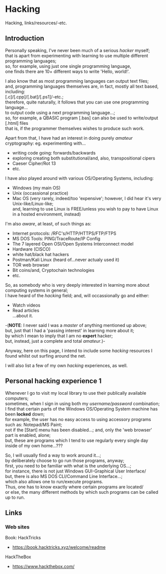 # Hacking
Hacking, links/resources/-etc.

## Introduction

Personally speaking, I've never been much of a serious *hacker* myself;    
that is apart from experimenting with learning to use multiple different programming languages;    
so, for example, using just one single programming language,     
one finds there are 10+ different ways to write 'Hello, world!'.    

I also know that as most programming languages can output text files;  
and, programming languages themselves are, in fact, mostly all text based, including:    
[.c]/[.cpp]/[.bat]/[.ps1]/-etc.;    
therefore, quite naturally, it follows that you can use one programming language...    
to output code using a next programming language...;   
so, for example, a QBASIC program [.bas] can also be used to write/output [.html] files      
that is, if the programmer themselves wishes to produce such work.     

Apart from that, I have had an interest in doing purely *amateur* cryptography: eg. experimenting with...   

- writing code going: forwards/backwards   
- exploring creating both substitutional/and, also, transpositional cipers       
- Caeser Cipher/Rot 13   
- etc.

I have also played around with various OS/Operating Systems, including:  
- Windows (my main OS)  
- Unix (occassional practice)  
- Mac OS (very rarely, indeed/too 'expensive'; however, I did hear it's very Unix-like/Linux-like;   
  and, learning to use Linux is FREE/unless you wish to pay to have Linux in a hosted environment, instead)

I'm also *aware*, at least, of such things as:  
- Internet protocols: /RFC's/HTTP/HTTPS/FTP/FTPS  
- MS DOS Tools: PING/TraceRoute/IP Config    
- The 7 layered Open OSI/Open Systems Interconnect model  
- Hardware (CISCO)
- white hat/black hat hackers 
- Postman/Kali Linux (heard of...never actualy used it)   
- TOR web browser  
- Bit coins/and, Cryptochain technologies    
- etc.

So, as somebody who is very deeply interested in learning more about computing systems in general;      
I have heard of the *hacking* field; and, will occassionally go and either:  

- Watch videos
- Read articles    
...about it.

-(**NOTE**: I never said I was a *master* of anything mentioned up above;   
but, just that I had a 'passing interest' in learning more about it;  
by which I mean to imply that I am no **expert** hacker;   
but, instead, just a complete and total  *amateur*.)-  

Anyway, here on this page, I intend to include some *hacking* resources I found whilst out surfing around the net.

I will also list a few of my own *hacking* experiences, as well.  

## Personal hacking experience 1

Whenever I go to visit my local library to use their publically available computers;  
sometimes, when I sign in using both my *username/password* combination;  
I find that certain parts of the Windows OS/Operating System machine has been **locked** down;    
for example, the user has no easy access to using accessory programs such as: Notepad/MS Paint;  
not if the [Start] menu has been disabled...; and, only the 'web browser' part is enabled, alone;   
but, these are programs which I tend to use regularly every single day inside of my own home...???     

So, I will usually find a way to work around it...;  
by deliberately choose to go run those programs, anyway;    
first, you need to be familiar with what is the underlying OS...;  
for instance, there is not just Windows GUI-Graphical User Interface/  
but, there is also MS DOS CLI/Command Line Interface...;  
which also allows one to run/execute programs.  
Thus, one has to know exactly where certain programs are located/    
or else, the many different methods by which such programs can be called up to run.       

## Links

### Web sites

Book: HackTricks  
- https://book.hacktricks.xyz/welcome/readme  

HackTheBox  
- https://www.hackthebox.com/  
